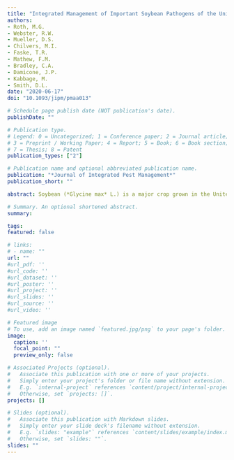 ```yaml
---
title: "Integrated Management of Important Soybean Pathogens of the United States in Changing Climate"
authors:
- Roth, M.G.
- Webster, R.W.
- Mueller, D.S.
- Chilvers, M.I.
- Faske, T.R.
- Mathew, F.M.
- Bradley, C.A.
- Damicone, J.P.
- Kabbage, M.
- Smith, D.L.
date: "2020-06-17"
doi: "10.1093/jipm/pmaa013"

# Schedule page publish date (NOT publication's date).
publishDate: ""

# Publication type.
# Legend: 0 = Uncategorized; 1 = Conference paper; 2 = Journal article;
# 3 = Preprint / Working Paper; 4 = Report; 5 = Book; 6 = Book section;
# 7 = Thesis; 8 = Patent
publication_types: ["2"]

# Publication name and optional abbreviated publication name.
publication: "*Journal of Integrated Pest Management*"
publication_short: ""

abstract: Soybean (*Glycine max* L.) is a major crop grown in the United States but is susceptible to many diseases that cause significant yield losses each year. Consistent threats exist across both northern and southern production regions and include the soybean cyst nematode, charcoal rot, and seedling diseases. In contrast, significant soybean diseases like Phytophthora stem and root rot, sudden death syndrome, and Sclerotinia stem rot (white mold) are intermittent threats that can be heavily influenced by environmental factors. Additional threats to soybean production that have emerged in recent years as more common problems in soybean production include root-knot and reniform nematodes, frogeye leaf spot, and Diaporthe diseases. Disease in any crop will only occur when the three components of the disease triangle are present; a susceptible host, a virulent pathogen, and a conducive environment. If an environment is becoming more conducive for a particular disease, it is important that farmers and practitioners are prepared to manage the problem.The information in this review was compiled to help assist agriculturalists in being proactive in managing new soybean diseases that may be emerging in new areas.To do this, we provide; 1) an overview of the impact and disease cycle for major soybean diseases currently causing significant yield losses in the United States, 2) a comprehensive review of the current management strategies for each soybean disease, and 3) insights into the epidemiology of each pathogen, including the likelihood of outbreaks and expansion to additional geographic regions based on current trends in climate change.

# Summary. An optional shortened abstract.
summary: 

tags:
featured: false

# links:
# - name: ""
url: ""
#url_pdf: ''
#url_code: ''
#url_dataset: ''
#url_poster: ''
#url_project: ''
#url_slides: ''
#url_source: ''
#url_video: ''

# Featured image
# To use, add an image named `featured.jpg/png` to your page's folder. 
image:
  caption: ''
  focal_point: ""
  preview_only: false

# Associated Projects (optional).
#   Associate this publication with one or more of your projects.
#   Simply enter your project's folder or file name without extension.
#   E.g. `internal-project` references `content/project/internal-project/index.md`.
#   Otherwise, set `projects: []`.
projects: []

# Slides (optional).
#   Associate this publication with Markdown slides.
#   Simply enter your slide deck's filename without extension.
#   E.g. `slides: "example"` references `content/slides/example/index.md`.
#   Otherwise, set `slides: ""`.
slides: ""
---
```


